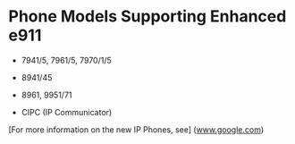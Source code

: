 # Phone Models Supporting Enhanced e911

-  7941/5, 7961/5, 7970/1/5 

-  8941/45 

-  8961, 9951/71

-  CIPC (IP Communicator) 

[For more information on the new IP Phones, see] (www.google.com)
